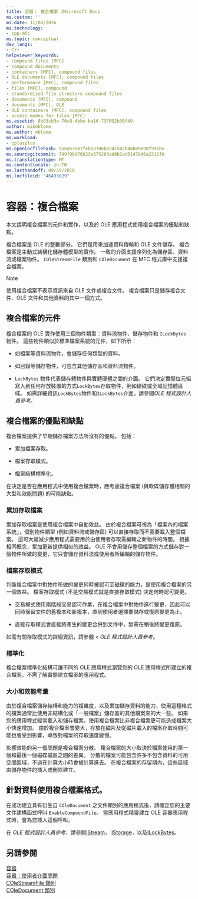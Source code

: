 ```yaml
---
title: 容器： 複合檔案 |Microsoft Docs
ms.custom: ''
ms.date: 11/04/2016
ms.technology:
- cpp-mfc
ms.topic: conceptual
dev_langs:
- C++
helpviewer_keywords:
- compound files [MFC]
- compound documents
- containers [MFC], compound files
- OLE documents [MFC], compound files
- performance [MFC], compound files
- files [MFC], compound
- standardized file structure compound files
- documents [MFC], compound
- documents [MFC], OLE
- OLE containers [MFC], compound files
- access modes for files [MFC]
ms.assetid: 8b83cb3e-76c8-4bbe-ba16-737092b36f49
author: mikeblome
ms.author: mblome
ms.workload:
- cplusplus
ms.openlocfilehash: 956a53587feb63706b824c502b46b09698f991be
ms.sourcegitcommit: 799f9b976623a375203ad8b2ad5147bd6a2212f0
ms.translationtype: MT
ms.contentlocale: zh-TW
ms.lasthandoff: 09/19/2018
ms.locfileid: "46433029"
---
```

# <a name="containers-compound-files"></a>容器：複合檔案

本文說明複合檔案的元件和實作，以及於 OLE 應用程式使用複合檔案的優點和缺點。

複合檔案是 OLE 的整數部分。 它們是用來加速資料傳輸和 OLE 文件儲存。 複合檔案是主動式結構化儲存體模型的實作。 一致的介面支援序列化為儲存區、資料流或檔案物件。 `COleStreamFile` 類別和 `COleDocument` 在 MFC 程式庫中支援複合檔案。

> [!NOTE]
>  使用複合檔案不表示資訊來自 OLE 文件或複合文件。 複合檔案只是儲存複合文件、OLE 文件和其他資料的其中一個方式。

##  <a name="_core_components_of_a_compound_file"></a> 複合檔案的元件

複合檔案的 OLE 實作使用三個物件類型：資料流物件、儲存物件和 `ILockBytes` 物件。 這些物件類似於標準檔案系統的元件，如下所示：

- 如檔案等資料流物件，會儲存任何類型的資料。

- 如目錄等儲存物件，可包含其他儲存區和資料流物件。

- `LockBytes` 物件代表儲存體物件與實體硬體之間的介面。 它們決定實際位元組寫入到任何存放裝置的方式`LockBytes`存取物件，例如硬碟或全域記憶體區域。 如需詳細資訊`LockBytes`物件和`ILockBytes`介面，請參閱*OLE 程式設計人員參考*。

##  <a name="_core_advantages_and_disadvantages_of_compound_files"></a> 複合檔案的優點和缺點

複合檔案提供了早期儲存檔案方法所沒有的優點。 包括：

- 累加檔案存取。

- 檔案存取模式。

- 檔案結構標準化。

在決定是否在應用程式中使用複合檔案時，應考慮複合檔案 (與軟碟儲存體相關的大型和效能問題) 的可能缺點。

###  <a name="_core_incremental_access_to_files"></a> 累加存取檔案

累加存取檔案是使用複合檔案中自動效益。 由於複合檔案可視為「檔案內的檔案系統」，個別物件類型 (例如資料流或儲存區) 可以直接存取而不需要載入整個檔案。 這可大幅減少應用程式需要用於由使用者存取需編輯之新物件的時間。 根據相同概念，累加更新提供相似的效益。 OLE 不會用儲存整個檔案的方式儲存對一個物件所做的變更，它只會儲存資料流或使用者所編輯的儲存物件。

###  <a name="_core_file_access_modes"></a> 檔案存取模式

判斷複合檔案中對物件所做的變更何時被認可至磁碟的能力，是使用複合檔案的另一個效益。 檔案存取模式 (不是交易模式就是直接存取模式) 決定何時認可變更。

- 交易模式使用兩階段交易認可作業，在複合檔案中對物件進行變更，因此可以同時保留文件的舊複本和新複本，直到使用者選擇要儲存或復原變更為止。

- 直接存取模式會直接將產生的變更合併到文件中，無需在稍後將變更復原。

如需有關存取模式的詳細資訊，請參閱 < *OLE 程式設計人員參考*。

###  <a name="_core_standardization"></a> 標準化

複合檔案標準化結構可讓不同的 OLE 應用程式瀏覽您的 OLE 應用程式所建立的複合檔案，不需了解實際建立檔案的應用程式。

###  <a name="_core_size_and_performance_considerations"></a> 大小和效能考量

由於複合檔案儲存結構和能力的複雜度，以及累加儲存資料的能力，使用這種格式的檔案通常比使用非結構化或「一般檔案」儲存區的其他檔案來的大一些。 如果您的應用程式經常載入和儲存檔案，使用複合檔案比非複合檔案更可能造成檔案大小快速增加。 由於複合檔案會變大，存放在磁片及從磁片載入的檔案存取時間可能也會受到影響，導致對檔案的存取速度變慢。

影響效能的另一個問題是複合檔案分散。 複合檔案的大小取決於檔案使用的第一個和最後一個磁碟磁區之間的差異。 分散的檔案可能包含許多不包含資料的可用空間區域，不過在計算大小時會被計算進去。 在複合檔案的存留期內，這些區域由儲存物件的插入或刪除建立。

##  <a name="_core_using_compound_files_format_for_your_data"></a> 針對資料使用複合檔案格式。

在成功建立具有衍生自 `COleDocument` 之文件類別的應用程式後，請確定您的主要文件建構函式呼叫 `EnableCompoundFile`。 當應用程式精靈建立 OLE 容器應用程式時，會為您插入這個呼叫。

在  *OLE 程式設計人員參考*，請參閱[IStream](/windows/desktop/api/objidl/nn-objidl-istream)， [IStorage](/windows/desktop/api/objidl/nn-objidl-istorage)，以及[ILockBytes](/windows/desktop/api/objidl/nn-objidl-ilockbytes)。

## <a name="see-also"></a>另請參閱

[容器](../mfc/containers.md)<br/>
[容器：使用者介面問題](../mfc/containers-user-interface-issues.md)<br/>
[COleStreamFile 類別](../mfc/reference/colestreamfile-class.md)<br/>
[COleDocument 類別](../mfc/reference/coledocument-class.md)
